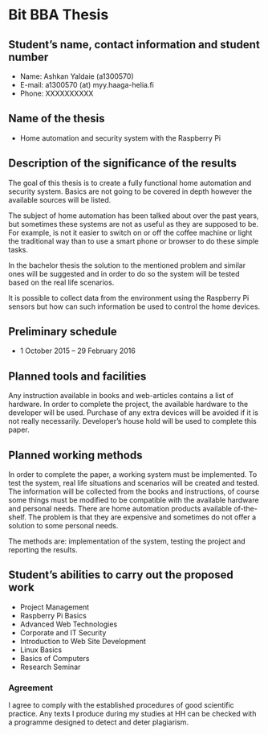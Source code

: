 # Bit BBA Thesis

## Student’s name, contact information and student number

* Name: Ashkan Yaldaie (a1300570)
* E-mail: a1300570 (at) myy.haaga-helia.fi
* Phone: XXXXXXXXXX

## Name of the thesis

* Home automation and security system with the Raspberry Pi

## Description of the significance of the results 

The goal of this thesis is to create a fully functional home automation and security system. Basics are not going to be covered in depth however the available sources will be listed.

The subject of home automation has been talked about over the past years, but sometimes these systems are not as useful as they are supposed to be. For example, is not it easier to switch on or off the coffee machine or light the traditional way than to use a smart phone or browser to do these simple tasks.

In the bachelor thesis the solution to the mentioned problem and similar ones will be suggested and in order to do so the system will be tested based on the real life scenarios.

It is possible to collect data from the environment using the Raspberry Pi sensors but how can such information be used to control the home devices.

## Preliminary schedule

* 1 October 2015 – 29 February 2016

## Planned tools and facilities

Any instruction available in books and web-articles contains a list of hardware. In order to complete the project, the available hardware to the developer will be used. Purchase of any extra devices will be avoided if it is not really necessarily. Developer’s house hold will be used to complete this paper.

## Planned working methods

In order to complete the paper, a working system must be implemented. To test the system, real life situations and scenarios will be created and tested. The information will be collected from the books and instructions, of course some things must be modified to be compatible with the available hardware and personal needs. There are home automation products available of-the-shelf. The problem is that they are expensive and sometimes do not offer a solution to some personal needs. 

The methods are: implementation of the system, testing the project and reporting the results.

## Student’s abilities to carry out the proposed work	

* Project Management
* Raspberry Pi Basics
* Advanced Web Technologies
* Corporate and IT Security
* Introduction to Web Site Development
* Linux Basics
* Basics of Computers
* Research Seminar

### Agreement

I agree to comply with the established procedures of good scientific practice. Any texts I produce during my studies at HH can be checked with a programme designed to detect and deter plagiarism.
